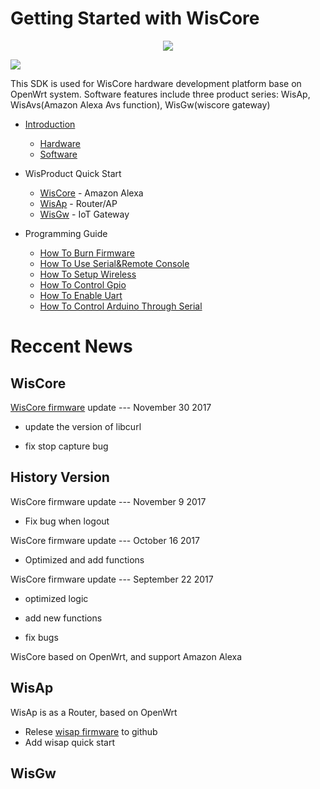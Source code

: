 # Getting Started with WisCore
<div align=center><img src="https://github.com/RAKWireless/wiscore/raw/master/img/inf_reg_wiscore.png"/></div>

![](https://github.com/RAKWireless/wiscore/raw/master/img/inf_reg_pic1.png)

This SDK is used for WisCore hardware development platform base on OpenWrt system. Software features include three product series: WisAp, WisAvs(Amazon Alexa Avs function), WisGw(wiscore gateway)

* [Introduction](Introduction.md)
  * [Hardware](Introduction.md#hardware)
  * [Software](Introduction.md#software) 

* WisProduct Quick Start
  * [WisCore](../../wiki/WisCore) - Amazon Alexa
  * [WisAp](../../wiki/WisAp) - Router/AP
  * [WisGw](../../wiki/WisHgw) - IoT Gateway


* Programming Guide 

 	- [How To Burn Firmware](https://github.com/RAKWireless/wiscore/wiki/Burn-firmware-to-MT762x-Board)
	- [How To Use Serial&Remote Console](https://github.com/RAKWireless/wiscore/wiki/Access-serial-console)
	- [How To Setup Wireless](https://github.com/RAKWireless/wiscore/wiki/Setup-Wireless)
	- [How To Control Gpio](https://github.com/RAKWireless/wiscore/wiki/Control-Gpio)
	- [How To Enable Uart](https://github.com/RAKWireless/WisCore/wiki/Introduce-uart)
	- [How To Control Arduino Through Serial](https://github.com/RAKWireless/wiscore/wiki/Control-Arduino-Through-Serial)


# Reccent News

## WisCore

[WisCore firmware](https://github.com/RAKWireless/WisCore/tree/master/release/wiscore) update --- November 30 2017

* update the version of libcurl

* fix stop capture bug

## History Version

WisCore firmware update --- November 9 2017

* Fix bug when logout

WisCore firmware update --- October 16 2017

* Optimized and add functions

WisCore firmware update --- September 22 2017

+ optimized logic

+ add new functions
	
+ fix bugs

WisCore based on OpenWrt, and support Amazon Alexa

## WisAp
WisAp is as a Router, based on OpenWrt

* Relese [wisap firmware](https://github.com/RAKWireless/wiscore/tree/master/release/wisap) to github
* Add wisap quick start

## WisGw

